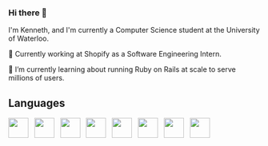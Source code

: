 ### Hi there 👋

I'm Kenneth, and I'm currently a Computer Science student at the University of Waterloo. 

🌱 Currently working at Shopify as a Software Engineering Intern.

🌱 I’m currently learning about running Ruby on Rails at scale to serve millions of users.

## Languages
<img height=40 src="https://cdn.jsdelivr.net/gh/devicons/devicon/icons/python/python-original.svg" />  &nbsp; <img height=40 src="https://cdn.jsdelivr.net/gh/devicons/devicon/icons/cplusplus/cplusplus-original.svg" /> &nbsp; <img height=40 src="https://cdn.jsdelivr.net/gh/devicons/devicon/icons/html5/html5-original.svg" />  &nbsp; <img height=40 src="https://cdn.jsdelivr.net/gh/devicons/devicon/icons/css3/css3-original.svg" />  &nbsp; <img height=40 src="https://cdn.jsdelivr.net/gh/devicons/devicon/icons/javascript/javascript-original.svg" /> &nbsp; <img height=40 src="https://cdn.jsdelivr.net/gh/devicons/devicon/icons/github/github-original.svg"/> &nbsp; <img height=40 src="https://cdn.jsdelivr.net/gh/devicons/devicon/icons/d3js/d3js-plain.svg"/> &nbsp; <img height=40 src="https://cdn.jsdelivr.net/gh/devicons/devicon/icons/react/react-original.svg"/>
<!--

![Anurag's GitHub stats](https://github-readme-stats.vercel.app/api?username=Kenneth-Ye&count_private=true)
**Kenneth-Ye/Kenneth-Ye** is a ✨ _special_ ✨ repository because its `README.md` (this file) appears on your GitHub profile.

Here are some ideas to get you started:

- 🔭 I’m currently working on ...
- 🌱 I’m currently learning ...
- 👯 I’m looking to collaborate on ...
- 🤔 I’m looking for help with ...
- 💬 Ask me about ...
- 📫 How to reach me: ...
- 😄 Pronouns: ...
- ⚡ Fun fact: ...
-->
